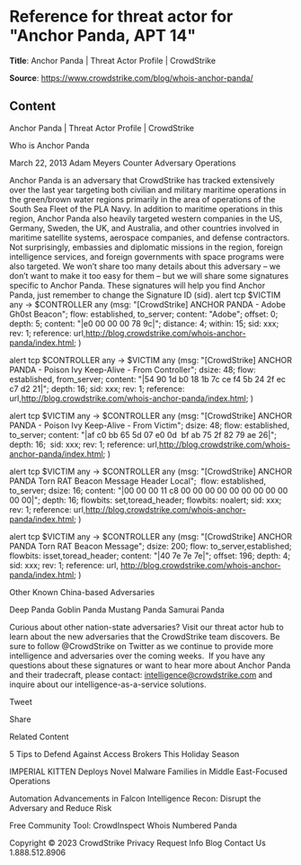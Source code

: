 # Reference for threat actor for "Anchor Panda, APT 14"

**Title**: Anchor Panda | Threat Actor Profile | CrowdStrike

**Source**: https://www.crowdstrike.com/blog/whois-anchor-panda/

## Content






 







Anchor Panda | Threat Actor Profile | CrowdStrike






































































 



Who is Anchor Panda

March 22, 2013 Adam Meyers Counter Adversary Operations 




Anchor Panda is an adversary that CrowdStrike has tracked extensively over the last year targeting both civilian and military maritime operations in the green/brown water regions primarily in the area of operations of the South Sea Fleet of the PLA Navy. In addition to maritime operations in this region, Anchor Panda also heavily targeted western companies in the US, Germany, Sweden, the UK, and Australia, and other countries involved in maritime satellite systems, aerospace companies, and defense contractors.
Not surprisingly, embassies and diplomatic missions in the region, foreign intelligence services, and foreign governments with space programs were also targeted. We won’t share too many details about this adversary – we don’t want to make it too easy for them – but we will share some signatures specific to Anchor Panda. These signatures will help you find Anchor Panda, just remember to change the Signature ID (sid).
alert tcp $VICTIM any -> $CONTROLLER any (msg: "[CrowdStrike] ANCHOR PANDA - Adobe Gh0st Beacon"; flow: established, to_server; content: "Adobe"; offset: 0; depth: 5; content: "|e0 00 00 00 78 9c|"; distance: 4; within: 15; sid: xxx; rev: 1; reference: url,http://blog.crowdstrike.com/whois-anchor-panda/index.html; )

alert tcp $CONTROLLER any -> $VICTIM any (msg: "[CrowdStrike] ANCHOR PANDA - Poison Ivy Keep-Alive - From Controller"; dsize: 48; flow: established, from_server; content: "|54 90 1d b0 18 1b 7c ce f4 5b 24 2f ec c7 d2 21|"; depth: 16; sid: xxx; rev: 1; reference: url,http://blog.crowdstrike.com/whois-anchor-panda/index.html; )

alert tcp $VICTIM any -> $CONTROLLER any (msg: "[CrowdStrike] ANCHOR PANDA - Poison Ivy Keep-Alive - From Victim"; dsize: 48; flow: established, to_server; content: "|af c0 bb 65 5d 07 e0 0d  bf ab 75 2f 82 79 ae 26|"; depth: 16;  sid: xxx; rev: 1; reference: url,http://blog.crowdstrike.com/whois-anchor-panda/index.html; )

alert tcp $VICTIM any -> $CONTROLLER any (msg: "[CrowdStrike] ANCHOR PANDA Torn RAT Beacon Message Header Local";  flow: established, to_server; dsize: 16; content: "|00 00 00 11 c8 00 00 00 00 00 00 00 00 00 00 00|"; depth: 16; flowbits: set,toread_header; flowbits: noalert; sid: xxx; rev: 1; reference: url,http://blog.crowdstrike.com/whois-anchor-panda/index.html; )

alert tcp $VICTIM any -> $CONTROLLER any (msg: "[CrowdStrike] ANCHOR PANDA Torn RAT Beacon Message"; dsize: 200; flow: to_server,established; flowbits: isset,toread_header; content: "|40 7e 7e 7e|"; offset: 196; depth: 4; sid: xxx; rev: 1; reference: url, http://blog.crowdstrike.com/whois-anchor-panda/index.html; )

Other Known China-based Adversaries

Deep Panda
Goblin Panda
Mustang Panda
Samurai Panda 

Curious about other nation-state adversaries? Visit our threat actor hub to learn about the new adversaries that the CrowdStrike team discovers.
Be sure to follow @CrowdStrike on Twitter as we continue to provide more intelligence and adversaries over the coming weeks.  If you have any questions about these signatures or want to hear more about Anchor Panda and their tradecraft, please contact: intelligence@crowdstrike.com and inquire about our intelligence-as-a-service solutions.






Tweet





Share





Related Content






5 Tips to Defend Against Access Brokers This Holiday Season








IMPERIAL KITTEN Deploys Novel Malware Families in Middle East-Focused Operations








Automation Advancements in Falcon Intelligence Recon: Disrupt the Adversary and Reduce Risk











 Free Community Tool: CrowdInspect
Whois Numbered Panda 









 
















Copyright © 2023 CrowdStrike
Privacy
Request Info
Blog
Contact Us
1.888.512.8906














